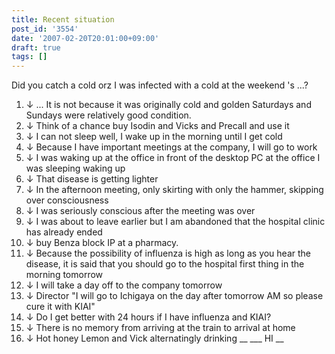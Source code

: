 ```yaml
---
title: Recent situation
post_id: '3554'
date: '2007-02-20T20:01:00+09:00'
draft: true
tags: []
---
```


Did you catch a cold orz I was infected with a cold at the weekend 's ...?

1.  ↓ ... It is not because it was originally cold and golden Saturdays and Sundays were relatively good condition.
2.  ↓ Think of a chance buy Isodin and Vicks and Precall and use it
3.  ↓ I can not sleep well, I wake up in the morning until I get cold
4.  ↓ Because I have important meetings at the company, I will go to work
5.  ↓ I was waking up at the office in front of the desktop PC at the office I was sleeping waking up
6.  ↓ That disease is getting lighter
7.  ↓ In the afternoon meeting, only skirting with only the hammer, skipping over consciousness
8.  ↓ I was seriously conscious after the meeting was over
9.  ↓ I was about to leave earlier but I am abandoned that the hospital clinic has already ended
10.  ↓ buy Benza block IP at a pharmacy.
11.  ↓ Because the possibility of influenza is high as long as you hear the disease, it is said that you should go to the hospital first thing in the morning tomorrow
12.  ↓ I will take a day off to the company tomorrow
13.  ↓ Director "I will go to Ichigaya on the day after tomorrow AM so please cure it with KIAI"
14.  ↓ Do I get better with 24 hours if I have influenza and KIAI?
15.  ↓ There is no memory from arriving at the train to arrival at home
16.  ↓ Hot honey Lemon and Vick alternatingly drinking __ ___ HI __
